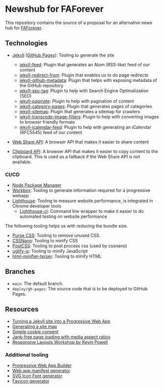 # Newshub for FAForever

This repository contains the source of a proposal for an alternative news hub for [FAForever](https://faforever.com/).

## Technologies

- [Jekyll](https://jekyllrb.com/) ([GitHub Pages](https://pages.github.com/)): Tooling to generate the site
  - [jekyll-feed](https://github.com/jekyll/jekyll-feed): Plugin that generates an Atom (RSS-like) feed of our content
  - [jekyll-redirect-from](https://github.com/jekyll/jekyll-redirect-from): Plugin that enables us to do page redirects
  - [jekyll-github-metadata](https://github.com/jekyll/github-metadata): Plugin that helps with exposing metadata of the GitHub repository
  - [jekyll-seo-tag](https://github.com/jekyll/jekyll-seo-tag): Plugin to help with Search Engine Optimalization (SEO)
  - [jekyll-paginate](https://github.com/jekyll/jekyll-paginate): Plugin to help with pagination of content
  - [jekyll-category-pages](https://github.com/field-theory/jekyll-category-pages): Plugin that generates pages of categories
  - [jekyll-sitemap](https://github.com/jekyll/jekyll-sitemap): Plugin that generates a sitemap for crawlers
  - [jekyll-transcode-image-filters](https://github.com/Garanas/jekyll-transcode-image-filters): Plugin to help with converting images to browser friendly formats
  - [jekyll-icalendar-feed](https://github.com/Garanas/jekyll-icalendar-feed): Plugin to help with generating an iCalendar (RFC5545) feed of our content

- [Web Share API](https://developer.mozilla.org/en-US/docs/Web/API/Web_Share_API): A browser API that makes it easier to share content
- [Clipboard API](https://developer.mozilla.org/en-US/docs/Web/API/Clipboard_API): A browser API that makes it easier to copy content to the clipboard. This is used as a fallback if the Web Share API is not available.

### CI/CD

- [Node Package Manager](https://nodejs.org/en/download/package-manager)
- [Workbox](https://fredrickb.com/2019/07/25/turning-jekyll-site-into-a-progressive-web-app/): Tooling to generate information required for a progressive webapp
- [Lighthouse](https://github.com/GoogleChrome/lighthouse): Tooling to measure website performance, is integrated in Chrome developer tools
  - [Lighthouse-ci](https://github.com/GoogleChrome/lighthouse-ci): Command line wrapper to make it easier to do automated testing on website performance

The following tooling helps us with reducing the bundle size.

- [Purge CSS](https://purgecss.com/): Tooling to remove unused CSS.
- [CSSNano](https://cssnano.github.io/cssnano/): Tooling to minify CSS
- [PostCSS](https://postcss.org/): Tooling to post process css (used by cssnano)
- [uglify-js](https://github.com/mishoo/UglifyJS): Tooling to minify JavaScript
- [html-minifier-terser](https://github.com/terser/html-minifier-terser): Tooling to minify HTML

## Branches

- `main`: The default branch.
- `deploy/gh-pages`: The source code that is to be deployed to GitHub Pages.

## Resources

- [Turning a Jekyll site into a Progressive Web App](https://fredrickb.com/2019/07/25/turning-jekyll-site-into-a-progressive-web-app/)
- [Generating a site map](https://independent-software.com/generating-a-sitemap-xml-with-jekyll-without-a-plugin.html)
- [Simple cookie consent](https://jekyllcodex.org/without-plugin/cookie-consent/)
- [Jank-free page loading with media aspect ratios](https://blog.logrocket.com/jank-free-page-loading-with-media-aspect-ratios/)
- [Responsive Layouts Workshop by Kevin Powell](https://www.youtube.com/watch?v=S2XstSrGJOw)

### Additional tooling

- [Progressive Web App Builder](https://www.pwabuilder.com/)
- [Web app manifest generator](https://app-manifest.firebaseapp.com/)
- [SVG Icon Font generator](https://icomoon.io/app)
- [Favicon generator](https://realfavicongenerator.net/)
